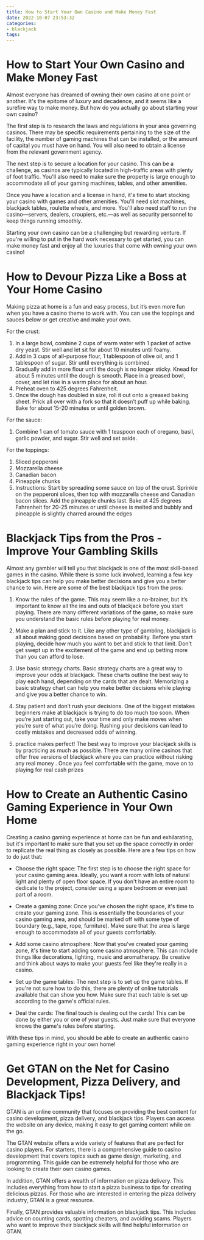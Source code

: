 ```yaml
---
title: How to Start Your Own Casino and Make Money Fast 
date: 2022-10-07 23:53:32
categories:
- blackjack
tags:
---
```



#  How to Start Your Own Casino and Make Money Fast 

Almost everyone has dreamed of owning their own casino at one point or another. It's the epitome of luxury and decadence, and it seems like a surefire way to make money. But how do you actually go about starting your own casino?

The first step is to research the laws and regulations in your area governing casinos. There may be specific requirements pertaining to the size of the facility, the number of gaming machines that can be installed, or the amount of capital you must have on hand. You will also need to obtain a license from the relevant government agency.

The next step is to secure a location for your casino. This can be a challenge, as casinos are typically located in high-traffic areas with plenty of foot traffic. You'll also need to make sure the property is large enough to accommodate all of your gaming machines, tables, and other amenities.

Once you have a location and a license in hand, it's time to start stocking your casino with games and other amenities. You'll need slot machines, blackjack tables, roulette wheels, and more. You'll also need staff to run the casino—servers, dealers, croupiers, etc.—as well as security personnel to keep things running smoothly.

Starting your own casino can be a challenging but rewarding venture. If you're willing to put in the hard work necessary to get started, you can make money fast and enjoy all the luxuries that come with owning your own casino!

#  How to Devour Pizza Like a Boss at Your Home Casino 

Making pizza at home is a fun and easy process, but it’s even more fun when you have a casino theme to work with. You can use the toppings and sauces below or get creative and make your own.

For the crust:
1) In a large bowl, combine 2 cups of warm water with 1 packet of active dry yeast. Stir well and let sit for about 10 minutes until foamy.
2) Add in 3 cups of all-purpose flour, 1 tablespoon of olive oil, and 1 tablespoon of sugar. Stir until everything is combined.
3) Gradually add in more flour until the dough is no longer sticky. Knead for about 5 minutes until the dough is smooth. Place in a greased bowl, cover, and let rise in a warm place for about an hour.
4) Preheat oven to 425 degrees Fahrenheit.
5) Once the dough has doubled in size, roll it out onto a greased baking sheet. Prick all over with a fork so that it doesn’t puff up while baking. Bake for about 15-20 minutes or until golden brown.
 
For the sauce:
1) Combine 1 can of tomato sauce with 1 teaspoon each of oregano, basil, garlic powder, and sugar. Stir well and set aside.
 
For the toppings:
1) Sliced pepperoni 
2) Mozzarella cheese 
3) Canadian bacon 
4) Pineapple chunks 
5) Instructions: Start by spreading some sauce on top of the crust. Sprinkle on the pepperoni slices, then top with mozzarella cheese and Canadian bacon slices. Add the pineapple chunks last. Bake at 425 degrees Fahrenheit for 20-25 minutes or until cheese is melted and bubbly and pineapple is slightly charred around the edges

#  Blackjack Tips from the Pros - Improve Your Gambling Skills 

Almost any gambler will tell you that blackjack is one of the most skill-based games in the casino. While there is some luck involved, learning a few key blackjack tips can help you make better decisions and give you a better chance to win. Here are some of the best blackjack tips from the pros:

1. Know the rules of the game. This may seem like a no-brainer, but it’s important to know all the ins and outs of blackjack before you start playing. There are many different variations of the game, so make sure you understand the basic rules before playing for real money.

2. Make a plan and stick to it. Like any other type of gambling, blackjack is all about making good decisions based on probability. Before you start playing, decide how much you want to bet and stick to that limit. Don’t get swept up in the excitement of the game and end up betting more than you can afford to lose.

3. Use basic strategy charts. Basic strategy charts are a great way to improve your odds at blackjack. These charts outline the best way to play each hand, depending on the cards that are dealt. Memorizing a basic strategy chart can help you make better decisions while playing and give you a better chance to win.

4. Stay patient and don’t rush your decisions. One of the biggest mistakes beginners make at blackjack is trying to do too much too soon. When you’re just starting out, take your time and only make moves when you’re sure of what you’re doing. Rushing your decisions can lead to costly mistakes and decreased odds of winning.

5. practice makes perfect! The best way to improve your blackjack skills is by practicing as much as possible. There are many online casinos that offer free versions of blackjack where you can practice without risking any real money . Once you feel comfortable with the game, move on to playing for real cash prizes

#  How to Create an Authentic Casino Gaming Experience in Your Own Home 

Creating a casino gaming experience at home can be fun and exhilarating, but it's important to make sure that you set up the space correctly in order to replicate the real thing as closely as possible. Here are a few tips on how to do just that:

* Choose the right space: The first step is to choose the right space for your casino gaming area. Ideally, you want a room with lots of natural light and plenty of open floor space. If you don't have an entire room to dedicate to the project, consider using a spare bedroom or even just part of a room.

* Create a gaming zone: Once you've chosen the right space, it's time to create your gaming zone. This is essentially the boundaries of your casino gaming area, and should be marked off with some type of boundary (e.g., tape, rope, furniture). Make sure that the area is large enough to accommodate all of your guests comfortably.

* Add some casino atmosphere: Now that you've created your gaming zone, it's time to start adding some casino atmosphere. This can include things like decorations, lighting, music and aromatherapy. Be creative and think about ways to make your guests feel like they're really in a casino.

* Set up the game tables: The next step is to set up the game tables. If you're not sure how to do this, there are plenty of online tutorials available that can show you how. Make sure that each table is set up according to the game's official rules.

* Deal the cards: The final touch is dealing out the cards! This can be done by either you or one of your guests. Just make sure that everyone knows the game's rules before starting.

With these tips in mind, you should be able to create an authentic casino gaming experience right in your own home!

#  Get GTAN on the Net for Casino Development, Pizza Delivery, and Blackjack Tips!

GTAN is an online community that focuses on providing the best content for casino development, pizza delivery, and blackjack tips. Players can access the website on any device, making it easy to get gaming content while on the go.

The GTAN website offers a wide variety of features that are perfect for casino players. For starters, there is a comprehensive guide to casino development that covers topics such as game design, marketing, and programming. This guide can be extremely helpful for those who are looking to create their own casino games.

In addition, GTAN offers a wealth of information on pizza delivery. This includes everything from how to start a pizza business to tips for creating delicious pizzas. For those who are interested in entering the pizza delivery industry, GTAN is a great resource.

Finally, GTAN provides valuable information on blackjack tips. This includes advice on counting cards, spotting cheaters, and avoiding scams. Players who want to improve their blackjack skills will find helpful information on GTAN.
